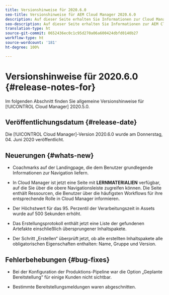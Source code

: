 ```yaml
---
title: Versionshinweise für 2020.6.0
seo-title: Versionshinweise für AEM Cloud Manager 2020.6.0
description: Auf dieser Seite erhalten Sie Informationen zur Cloud Manager-Version 2020.6.0.
seo-description: Auf dieser Seite erhalten Sie Informationen zur AEM Cloud Manager-Version 2020.6.0.
translation-type: ht
source-git-commit: 0652436ec0c1c95d270a06a600424dbfd0140b27
workflow-type: ht
source-wordcount: '181'
ht-degree: 100%

---
```


# Versionshinweise für 2020.6.0 {#release-notes-for}

Im folgenden Abschnitt finden Sie allgemeine Versionshinweise für [!UICONTROL Cloud Manager] 2020.5.0.

## Veröffentlichungsdatum {#release-date}

Die [!UICONTROL Cloud Manager]-Version 2020.6.0 wurde am Donnerstag, 04. Juni 2020 veröffentlicht.

## Neuerungen {#whats-new}

* Coachmarks auf der Landingpage, die dem Benutzer grundlegende Informationen zur Navigation liefern.

* In Cloud Manager ist jetzt eine Seite mit **LERNMATERIALIEN** verfügbar, auf die Sie über die obere Navigationsleiste zugreifen können. Die Seite enthält Ressourcen, die Benutzer über die häufigsten Workflows für ihre entsprechende Rolle in Cloud Manager informieren.

* Der Höchstwert für das 95. Perzentil der Verarbeitungszeit in Assets wurde auf 500 Sekunden erhöht.

* Das Erstellungsprotokoll enthält jetzt eine Liste der gefundenen Artefakte einschließlich übersprungener Inhaltspakete.

* Der Schritt „Erstellen“ überprüft jetzt, ob alle erstellten Inhaltspakete alle obligatorischen Eigenschaften enthalten: Name, Gruppe und Version.

## Fehlerbehebungen {#bug-fixes}


* Bei der Konfiguration der Produktions-Pipeline war die Option „Geplante Bereitstellung“ für einige Kunden nicht sichtbar.

* Bestimmte Bereitstellungsmeldungen waren abgeschnitten.


